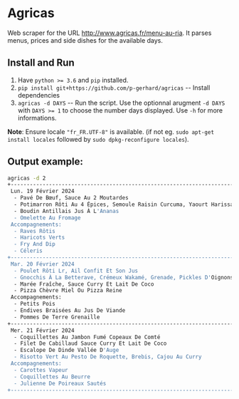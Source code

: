 # Agricas

Web scraper for the URL http://www.agricas.fr/menu-au-ria. It parses menus,
prices and side dishes for the available days.

## Install and Run

1. Have `python >= 3.6` and `pip` installed.
2. `pip install git+https://github.com/p-gerhard/agricas` -- Install dependencies
3. `agricas -d DAYS` -- Run the script. Use the optionnal arugment `-d DAYS`
with `DAYS >= 1` to choose the number days displayed. Use `-h` for more
informations.

**Note**: Ensure locale `"fr_FR.UTF-8"` is available. (if not eg. 
`sudo apt-get install locales` followed by `sudo dpkg-reconfigure locales`).

## Output example:

```bash
agricas -d 2
+----------------------------------------------------------------------------------------------------+
 Lun. 19 Février 2024
  - Pavé De Bœuf, Sauce Au 2 Moutardes                                                          4,20 €
  - Potimarron Rôti Au 4 Épices, Semoule Raisin Curcuma, Yaourt Harissa/Cacahuètes              3,33 €
  - Boudin Antillais Jus À L'Ananas                                                             3,33 €
  - Omelette Au Fromage                                                                         2,40 €
 Accompagnements:
  - Raves Rôtis
  - Haricots Verts
  - Fry And Dip
  - Céleris
+----------------------------------------------------------------------------------------------------+
 Mar. 20 Février 2024
  - Poulet Rôti Lr, Ail Confit Et Son Jus                                                       5,41 €
  - Gnocchis À La Betterave, Crémeux Wakamé, Grenade, Pickles D'Oignons                         2,40 €
  - Marée Fraîche, Sauce Curry Et Lait De Coco                                                  5,13 €
  - Pizza Chèvre Miel Ou Pizza Reine                                                            4,05 € ou 3,48 €
 Accompagnements:
  - Petits Pois
  - Endives Braisées Au Jus De Viande
  - Pommes De Terre Grenaille
+----------------------------------------------------------------------------------------------------+
 Mer. 21 Février 2024
  - Coquillettes Au Jambon Fumé Copeaux De Comté                                                2,40 €
  - Filet De Cabillaud Sauce Curry Et Lait De Coco                                              5,41 €
  - Escalope De Dinde Vallée D'Auge                                                             4,06 €
  - Risotto Vert Au Pesto De Roquette, Brebis, Cajou Au Curry                                   4,17 €
 Accompagnements:
  - Carottes Vapeur
  - Coquillettes Au Beurre
  - Julienne De Poireaux Sautés
+----------------------------------------------------------------------------------------------------+
```
